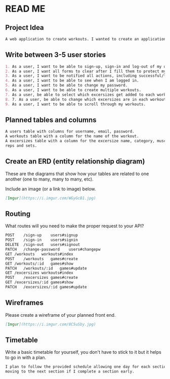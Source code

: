 # READ ME

## Project Idea
```md
A web application to create workouts. I wanted to create an application that would be useful and be able to be expanded upon.
```

## Write between 3-5 user stories

```md
1. As a user, I want to be able to sign-up, sign-in and log-out of my own account.
2. As a user, I want all forms to clear after I fill them to protect my information.
3. As a user, I want to be notified all actions, including successful/failed actions.
4. As a user, I want to be able to see when I am logged in.
5. As a user, I want to be able to change my password.
6. As a user, I want to be able to create multiple workouts.
7. As a user, be able to select which excersizes get added to each workout.
8. 7. As a user, be able to change which excersizes are in each workout after it has been created.
9. As a user, I want to be able to scroll through my workouts.
```

## Planned tables and columns

```md
A users table with columns for username, email, password.
A workouts table with a column for the name of the workout.
A excersizes table with a column for the excersize name, category, muscle_goup,
reps and sets.
```

## Create an ERD (entity relationship diagram)

These are the diagrams that show how your tables are related to one another
(one to many, many to many, etc).

Include an image (or a link to image) below.

```md
[Imgur](https://i.imgur.com/WGyGcB1.jpg)
```
## Routing

What routes will you need to make the proper request to your API?

```md
POST	/sign-up	users#signup
POST	/sign-in	users#signin
DELETE	/sign-out	users#signout
PATCH	/change-password	users#changepw
GET	/workouts	workouts#index
POST	/workouts	games#create
GET	/workouts/:id	games#show
PATCH	/workouts/:id	games#update
GET	/excersizes	workouts#index
POST	/excersizes	games#create
GET	/excersizes/:id	games#show
PATCH	/excersizes/:id	games#update

```

## Wireframes

Please create a wireframe of your planned front end.

```md
[Imgur](https://i.imgur.com/8C5uSby.jpg)
```

## Timetable

Write a basic timetable for yourself, you don't have to stick to it but it
helps to go in with a plan.

```md
I plan to follow the provided schedule allowing one day for each section,
moving to the next section if I complete a section early.
```
